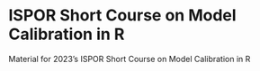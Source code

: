 
<!-- README.md is generated from README.Rmd. Please edit that file -->

# ISPOR Short Course on Model Calibration in R

Material for 2023’s ISPOR Short Course on Model Calibration in R

<!-- # darthpack <img src='man/figures/logo.png' align="right" height="139" /> -->
<!-- <img src="docs/figs/under_const.jpeg" align="center" alt="" width="360" /> -->
